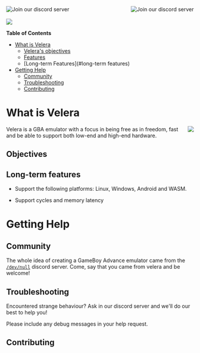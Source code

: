 <a href="https://www.gnu.org/licenses/gpl-3.0.en.html">
  <img src="https://img.shields.io/badge/Licensed%20with-GPLv3-orange" alt="Join our discord server" align="left">
</a>

<a href="https://discord.gg/VX6bwvM">
  <img src="https://img.shields.io/badge/Discord-blue.svg?logo=discord&label=join" alt="Join our discord server" align="right">
</a>
<br><br>

<img src="https://imgur.com/jome9cd.gif" align="center" />

**Table of Contents**

- [What is Velera](#what-is-velera)
    - [Velera's objectives](#objectives)
    - [Features](#features)
    - [Long-term Features](#long-term features)
- [Getting Help](#getting-help)
    - [Community](#community)
    - [Troubleshooting](#troubleshooting)
    - [Contributing](#contributing)
    
# What is Velera
<img src="https://imgur.com/EI95HIg.png" align="right" />

Velera is a GBA emulator with a focus in being free as in freedom, fast and be
able to support both low-end and high-end hardware.

## Objectives

## Long-term features
  - Support the following platforms: Linux, Windows, Android and WASM.
  
  - Support cycles and memory latency
# Getting Help

## Community

The whole idea of creating a GameBoy Advance emulator came from the [`/dev/null`](https://discord.gg/VX6bwvM)
discord server. Come, say that you came from velera and be welcome!

## Troubleshooting

Encountered strange behaviour? Ask in our discord server and we'll do our best
to help you!

Please include any debug messages in your help request.

## Contributing


